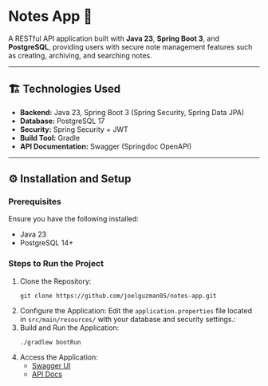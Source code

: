 # Notes App 📓

A RESTful API application built with **Java 23**, **Spring Boot 3**, and **PostgreSQL**, providing users with secure note management features such as creating, archiving, and searching notes.

---

## 🏗️ Technologies Used

- **Backend:** Java 23, Spring Boot 3 (Spring Security, Spring Data JPA)
- **Database:** PostgreSQL 17
- **Security:** Spring Security + JWT
- **Build Tool:** Gradle
- **API Documentation:** Swagger (Springdoc OpenAPI)
  
---

## ⚙️ Installation and Setup

### Prerequisites

Ensure you have the following installed:

- Java 23
- PostgreSQL 14+

### Steps to Run the Project

1. Clone the Repository:
   ```
   git clone https://github.com/joelguzman05/notes-app.git
    ```
2. Configure the Application: Edit the `application.properties` file located in `src/main/resources/` with your database and security settings.:
3. Build and Run the Application:
   ```
   ./gradlew bootRun
   ```
4. Access the Application:
   - <a href="http://localhost:8080/api/swagger-ui.html" target="_blank">Swagger UI</a>
   - <a href="http://localhost:8080/api/v3/api-docs" target="_blank">API Docs</a>
     
